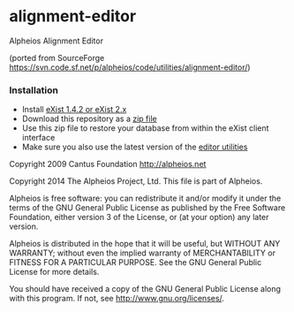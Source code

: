 alignment-editor
================

Alpheios Alignment Editor

(ported from SourceForge https://svn.code.sf.net/p/alpheios/code/utilities/alignment-editor/)

### Installation

- Install [eXist 1.4.2 or eXist 2.x](http://exist-db.org/exist/apps/doc/)
- Download this repository as a [zip file](https://github.com/alpheios-project/alignment-editor/archive/master.zip)
- Use this zip file to restore your database from within the eXist client 
  interface
- Make sure you also use the latest version of the [editor
  utilities](https://github.com/alpheios-project/edit-utils)

Copyright 2009 Cantus Foundation
http://alpheios.net

Copyright 2014 The Alpheios Project, Ltd.
This file is part of Alpheios.

Alpheios is free software: you can redistribute it and/or modify
it under the terms of the GNU General Public License as published by
the Free Software Foundation, either version 3 of the License, or
(at your option) any later version.

Alpheios is distributed in the hope that it will be useful,
but WITHOUT ANY WARRANTY; without even the implied warranty of
MERCHANTABILITY or FITNESS FOR A PARTICULAR PURPOSE.  See the
GNU General Public License for more details.

You should have received a copy of the GNU General Public License
along with this program.  If not, see <http://www.gnu.org/licenses/>.
